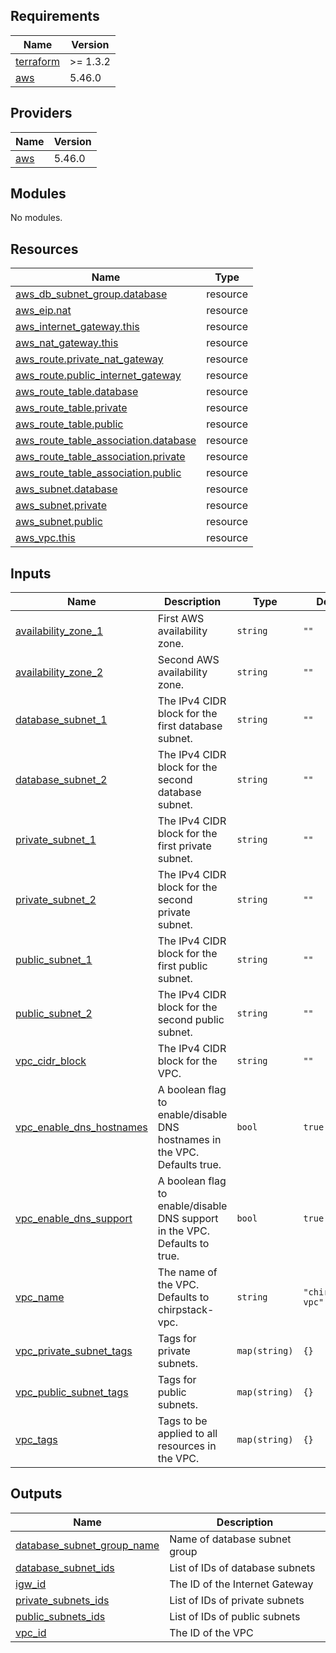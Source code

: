 <!-- BEGINNING OF PRE-COMMIT-TERRAFORM DOCS HOOK -->
## Requirements

| Name | Version |
|------|---------|
| <a name="requirement_terraform"></a> [terraform](#requirement\_terraform) | >= 1.3.2 |
| <a name="requirement_aws"></a> [aws](#requirement\_aws) | 5.46.0 |

## Providers

| Name | Version |
|------|---------|
| <a name="provider_aws"></a> [aws](#provider\_aws) | 5.46.0 |

## Modules

No modules.

## Resources

| Name | Type |
|------|------|
| [aws_db_subnet_group.database](https://registry.terraform.io/providers/hashicorp/aws/5.46.0/docs/resources/db_subnet_group) | resource |
| [aws_eip.nat](https://registry.terraform.io/providers/hashicorp/aws/5.46.0/docs/resources/eip) | resource |
| [aws_internet_gateway.this](https://registry.terraform.io/providers/hashicorp/aws/5.46.0/docs/resources/internet_gateway) | resource |
| [aws_nat_gateway.this](https://registry.terraform.io/providers/hashicorp/aws/5.46.0/docs/resources/nat_gateway) | resource |
| [aws_route.private_nat_gateway](https://registry.terraform.io/providers/hashicorp/aws/5.46.0/docs/resources/route) | resource |
| [aws_route.public_internet_gateway](https://registry.terraform.io/providers/hashicorp/aws/5.46.0/docs/resources/route) | resource |
| [aws_route_table.database](https://registry.terraform.io/providers/hashicorp/aws/5.46.0/docs/resources/route_table) | resource |
| [aws_route_table.private](https://registry.terraform.io/providers/hashicorp/aws/5.46.0/docs/resources/route_table) | resource |
| [aws_route_table.public](https://registry.terraform.io/providers/hashicorp/aws/5.46.0/docs/resources/route_table) | resource |
| [aws_route_table_association.database](https://registry.terraform.io/providers/hashicorp/aws/5.46.0/docs/resources/route_table_association) | resource |
| [aws_route_table_association.private](https://registry.terraform.io/providers/hashicorp/aws/5.46.0/docs/resources/route_table_association) | resource |
| [aws_route_table_association.public](https://registry.terraform.io/providers/hashicorp/aws/5.46.0/docs/resources/route_table_association) | resource |
| [aws_subnet.database](https://registry.terraform.io/providers/hashicorp/aws/5.46.0/docs/resources/subnet) | resource |
| [aws_subnet.private](https://registry.terraform.io/providers/hashicorp/aws/5.46.0/docs/resources/subnet) | resource |
| [aws_subnet.public](https://registry.terraform.io/providers/hashicorp/aws/5.46.0/docs/resources/subnet) | resource |
| [aws_vpc.this](https://registry.terraform.io/providers/hashicorp/aws/5.46.0/docs/resources/vpc) | resource |

## Inputs

| Name | Description | Type | Default | Required |
|------|-------------|------|---------|:--------:|
| <a name="input_availability_zone_1"></a> [availability\_zone\_1](#input\_availability\_zone\_1) | First AWS availability zone. | `string` | `""` | no |
| <a name="input_availability_zone_2"></a> [availability\_zone\_2](#input\_availability\_zone\_2) | Second AWS availability zone. | `string` | `""` | no |
| <a name="input_database_subnet_1"></a> [database\_subnet\_1](#input\_database\_subnet\_1) | The IPv4 CIDR block for the first database subnet. | `string` | `""` | no |
| <a name="input_database_subnet_2"></a> [database\_subnet\_2](#input\_database\_subnet\_2) | The IPv4 CIDR block for the second database subnet. | `string` | `""` | no |
| <a name="input_private_subnet_1"></a> [private\_subnet\_1](#input\_private\_subnet\_1) | The IPv4 CIDR block for the first private subnet. | `string` | `""` | no |
| <a name="input_private_subnet_2"></a> [private\_subnet\_2](#input\_private\_subnet\_2) | The IPv4 CIDR block for the second private subnet. | `string` | `""` | no |
| <a name="input_public_subnet_1"></a> [public\_subnet\_1](#input\_public\_subnet\_1) | The IPv4 CIDR block for the first public subnet. | `string` | `""` | no |
| <a name="input_public_subnet_2"></a> [public\_subnet\_2](#input\_public\_subnet\_2) | The IPv4 CIDR block for the second public subnet. | `string` | `""` | no |
| <a name="input_vpc_cidr_block"></a> [vpc\_cidr\_block](#input\_vpc\_cidr\_block) | The IPv4 CIDR block for the VPC. | `string` | `""` | no |
| <a name="input_vpc_enable_dns_hostnames"></a> [vpc\_enable\_dns\_hostnames](#input\_vpc\_enable\_dns\_hostnames) | A boolean flag to enable/disable DNS hostnames in the VPC. Defaults true. | `bool` | `true` | no |
| <a name="input_vpc_enable_dns_support"></a> [vpc\_enable\_dns\_support](#input\_vpc\_enable\_dns\_support) | A boolean flag to enable/disable DNS support in the VPC. Defaults to true. | `bool` | `true` | no |
| <a name="input_vpc_name"></a> [vpc\_name](#input\_vpc\_name) | The name of the VPC. Defaults to chirpstack-vpc. | `string` | `"chirpstack-vpc"` | no |
| <a name="input_vpc_private_subnet_tags"></a> [vpc\_private\_subnet\_tags](#input\_vpc\_private\_subnet\_tags) | Tags for private subnets. | `map(string)` | `{}` | no |
| <a name="input_vpc_public_subnet_tags"></a> [vpc\_public\_subnet\_tags](#input\_vpc\_public\_subnet\_tags) | Tags for public subnets. | `map(string)` | `{}` | no |
| <a name="input_vpc_tags"></a> [vpc\_tags](#input\_vpc\_tags) | Tags to be applied to all resources in the VPC. | `map(string)` | `{}` | no |

## Outputs

| Name | Description |
|------|-------------|
| <a name="output_database_subnet_group_name"></a> [database\_subnet\_group\_name](#output\_database\_subnet\_group\_name) | Name of database subnet group |
| <a name="output_database_subnet_ids"></a> [database\_subnet\_ids](#output\_database\_subnet\_ids) | List of IDs of database subnets |
| <a name="output_igw_id"></a> [igw\_id](#output\_igw\_id) | The ID of the Internet Gateway |
| <a name="output_private_subnets_ids"></a> [private\_subnets\_ids](#output\_private\_subnets\_ids) | List of IDs of private subnets |
| <a name="output_public_subnets_ids"></a> [public\_subnets\_ids](#output\_public\_subnets\_ids) | List of IDs of public subnets |
| <a name="output_vpc_id"></a> [vpc\_id](#output\_vpc\_id) | The ID of the VPC |
<!-- END OF PRE-COMMIT-TERRAFORM DOCS HOOK -->
